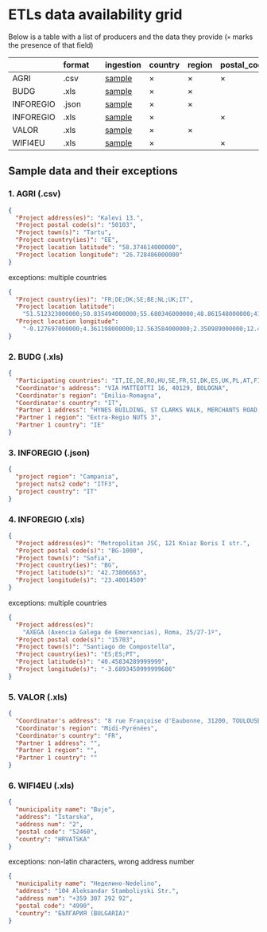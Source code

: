# ETLs data availability grid

Below is a table with a list of producers and the data they provide (`×` marks the presence of that field)

|           | format |     | ingestion             | country | region | postal_code | locality | street | nuts | lat/long |
| --------- | ------ | --- | --------------------- | ------- | ------ | ----------- | -------- | ------ | ---- | -------- |
| AGRI      | .csv   |     | [sample](#agri1)      | ×       | ×      | ×           | ×        | ×      |      | ×        |
| BUDG      | .xls   |     | [sample](#budg1)      | ×       | ×      |             |          | ×      |      |          |
| INFOREGIO | .json  |     | [sample](#inforegio1) | ×       | ×      |             |          |        | ×    |          |
| INFOREGIO | .xls   |     | [sample](#inforegio2) | ×       |        | ×           | ×        | ×      |      | ×        |
| VALOR     | .xls   |     | [sample](#valor1)     | ×       | ×      |             |          | ×      |      |          |
| WIFI4EU   | .xls   |     | [sample](#wifi4eu1)   | ×       |        | ×           | ×        | ×      |      |          |

## Sample data and their exceptions

### <a name="agri1"></a>1. AGRI (.csv)

```json
{
  "Project address(es)": "Kalevi 13.",
  "Project postal code(s)": "50103",
  "Project town(s)": "Tartu",
  "Project country(ies)": "EE",
  "Project location latitude": "58.374614000000",
  "Project location longitude": "26.728486000000"
}
```

exceptions: multiple countries

```json
{
  "Project country(ies)": "FR;DE;DK;SE;BE;NL;UK;IT",
  "Project location latitude":
    "51.512323000000;50.835494000000;55.680346000000;48.861548000000;41.898743000000;52.081973000000;59.332504000000;52.516235000000",
  "Project location longitude":
    "-0.127697000000;4.361198000000;12.563584000000;2.350989000000;12.494792000000;4.304030000000;18.061970000000;13.298101000000"
}
```

### <a name="budg1"></a>2. BUDG (.xls)

```json
{
  "Participating countries": "IT,IE,DE,RO,HU,SE,FR,SI,DK,ES,UK,PL,AT,FI,BE",
  "Coordinator's address": "VIA MATTEOTTI 16, 40129, BOLOGNA",
  "Coordinator's region": "Emilia-Romagna",
  "Coordinator's country": "IT",
  "Partner 1 address": "HYNES BUILDING, ST CLARKS WALK, MERCHANTS ROAD, GALWAY",
  "Partner 1 region": "Extra-Regio NUTS 3",
  "Partner 1 country": "IE"
}
```

### <a name="inforegio1"></a>3. INFOREGIO (.json)

```json
{
  "project region": "Campania",
  "project nuts2 code": "ITF3",
  "project country": "IT"
}
```

### <a name="inforegio2"></a>4. INFOREGIO (.xls)

```json
{
  "Project address(es)": "Metropolitan JSC, 121 Kniaz Boris І str.",
  "Project postal code(s)": "BG-1000",
  "Project town(s)": "Sofia",
  "Project country(ies)": "BG",
  "Project latitude(s)": "42.73806663",
  "Project longitude(s)": "23.40014509"
}
```

exceptions: multiple countries

```json
{
  "Project address(es)":
    "AXEGA (Axencia Galega de Emerxencias), Roma, 25/27-1º",
  "Project postal code(s)": "15703",
  "Project town(s)": "Santiago de Compostella",
  "Project country(ies)": "ES;ES;PT",
  "Project latitude(s)": "40.45834289999999",
  "Project longitude(s)": "-3.6893450999999686"
}
```

### <a name="valor1"></a>5. VALOR (.xls)

```json
{
  "Coordinator's address": "8 rue Françoise d'Eaubonne, 31200, TOULOUSE",
  "Coordinator's region": "Midi-Pyrénées",
  "Coordinator's country": "FR",
  "Partner 1 address": "",
  "Partner 1 region": "",
  "Partner 1 country": ""
}
```

### <a name="wifi4eu1"></a>6. WIFI4EU (.xls)

```json
{
  "municipality name": "Buje",
  "address": "Istarska",
  "address num": "2",
  "postal code": "52460",
  "country": "HRVATSKA"
}
```

exceptions: non-latin characters, wrong address number

```json
{
  "municipality name": "Неделино-Nedelino",
  "address": "104 Aleksandar Stamboliyski Str.",
  "address num": "+359 307 292 92",
  "postal code": "4990",
  "country": "БЪЛГАРИЯ (BULGARIA)"
}
```
